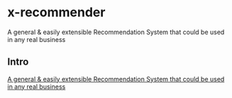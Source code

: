 # x-recommender
A general &amp; easily extensible Recommendation System that could be used in any real business


## Intro
[A general & easily extensible Recommendation System that could be used in any real business](https://medium.com/@hxianxian/a-general-easily-extensible-recommendation-system-that-could-be-used-in-any-real-business-dc688bfae89)
